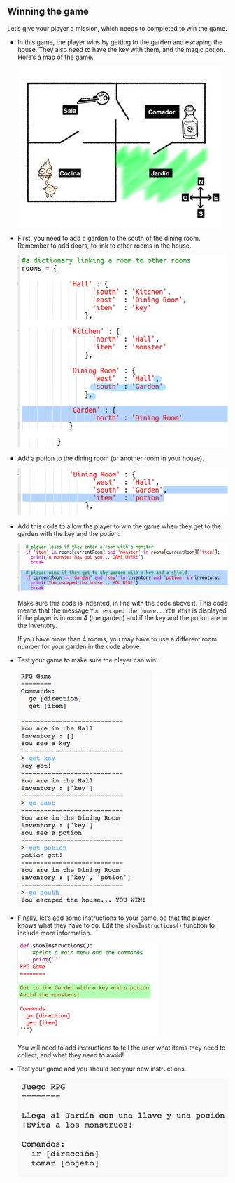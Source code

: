 ## Winning the game

Let’s give your player a mission, which needs to completed to win the game.

+ In this game, the player wins by getting to the garden and escaping the house. They also need to have the key with them, and the magic potion. Here’s a map of the game.
    
    ![captura de pantalla](images/rpg-final-map.png)

+ First, you need to add a garden to the south of the dining room. Remember to add doors, to link to other rooms in the house.
    
    ![captura de pantalla](images/rpg-garden.png)

+ Add a potion to the dining room (or another room in your house).
    
    ![captura de pantalla](images/rpg-potion.png)

+ Add this code to allow the player to win the game when they get to the garden with the key and the potion:
    
    ![captura de pantalla](images/rpg-win-code.png)
    
    Make sure this code is indented, in line with the code above it. This code means that the message `You escaped the house...YOU WIN!` is displayed if the player is in room 4 (the garden) and if the key and the potion are in the inventory.
    
    If you have more than 4 rooms, you may have to use a different room number for your garden in the code above.

+ Test your game to make sure the player can win!
    
    ![captura de pantalla](images/rpg-win-test.png)

+ Finally, let’s add some instructions to your game, so that the player knows what they have to do. Edit the `showInstructions()` function to include more information.
    
    ![captura de pantalla](images/rpg-instructions-code.png)
    
    You will need to add instructions to tell the user what items they need to collect, and what they need to avoid!

+ Test your game and you should see your new instructions.
    
    ![captura de pantalla](images/rpg-instructions-test.png)